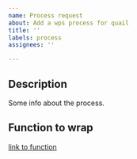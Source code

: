 ```yaml
---
name: Process request
about: Add a wps process for quail
title: ''
labels: process
assignees: ''

---
```


## Description
Some info about the process.

## Function to wrap
[link to function]()

